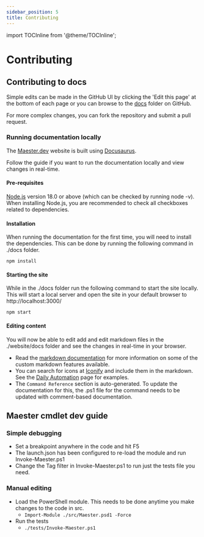 ```yaml
---
sidebar_position: 5
title: Contributing
---
```


import TOCInline from '@theme/TOCInline';

# Contributing

<TOCInline toc={toc} />

## Contributing to docs

Simple edits can be made in the GitHub UI by clicking the 'Edit this page' at the bottom of each page or you can browse to the [docs](https://github.com/maester365/maester/tree/main/website/docs) folder on GitHub.

For more complex changes, you can fork the repository and submit a pull request.

### Running documentation locally

The [Maester.dev](https://maester.dev) website is built using [Docusaurus](https://docusaurus.io/).

Follow the guide if you want to run the documentation locally and view changes in real-time.

#### Pre-requisites

[Node.js](https://nodejs.org/en/download/) version 18.0 or above (which can be checked by running node -v). When installing Node.js, you are recommended to check all checkboxes related to dependencies.

#### Installation

When running the documentation for the first time, you will need to install the dependencies. This can be done by running the following command in ./docs folder.

```
npm install
```

#### Starting the site

While in the ./docs folder run the following command to start the site locally. This will start a local server and open the site in your default browser to http://localhost:3000/

```
npm start
```

#### Editing content

You will now be able to edit add and edit markdown files in the ./website/docs folder and see the changes in real-time in your browser.

- Read the [markdown documentation](https://docusaurus.io/docs/markdown-features) for more information on some of the custom markdown features available.
- You can search for icons at [Iconify](https://icon-sets.iconify.design/) and include them in the markdown. See the [Daily Automation](https://measter.dev/docs/automation/) page for examples.
- The `Command Reference` section is auto-generated. To update the documentation for this, the .ps1 file for the command needs to be updated with comment-based documentation.

## Maester cmdlet dev guide

### Simple debugging

- Set a breakpoint anywhere in the code and hit F5
- The launch.json has been configured to re-load the module and run Invoke-Maester.ps1
- Change the Tag filter in Invoke-Maester.ps1 to run just the tests file you need.

### Manual editing

- Load the PowerShell module. This needs to be done anytime you make changes to the code in src.
  - `Import-Module ./src/Maester.psd1 -Force`
- Run the tests
  - `./tests/Invoke-Maester.ps1`
